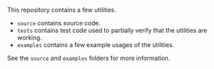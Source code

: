 This repository contains a few utilities.
- `source` contains source code.
- `tests` contains test code used to partially verify that the utilities are working.
- `examples` contains a few example usages of the utilities.

See the `source` and `examples` folders for more information.